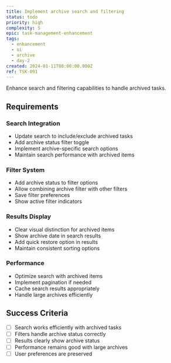 ```yaml
---
title: Implement archive search and filtering
status: todo
priority: high
complexity: S
epic: task-management-enhancement
tags:
  - enhancement
  - ui
  - archive
  - day-2
created: 2024-01-11T00:00:00.000Z
ref: TSK-091
---
```


Enhance search and filtering capabilities to handle archived tasks.

## Requirements

### Search Integration

- Update search to include/exclude archived tasks
- Add archive status filter toggle
- Implement archive-specific search options
- Maintain search performance with archived items

### Filter System

- Add archive status to filter options
- Allow combining archive filter with other filters
- Save filter preferences
- Show active filter indicators

### Results Display

- Clear visual distinction for archived items
- Show archive date in search results
- Add quick restore option in results
- Maintain consistent sorting options

### Performance

- Optimize search with archived items
- Implement pagination if needed
- Cache search results appropriately
- Handle large archives efficiently

## Success Criteria

- [ ] Search works efficiently with archived tasks
- [ ] Filters handle archive status correctly
- [ ] Results clearly show archive status
- [ ] Performance remains good with large archives
- [ ] User preferences are preserved
